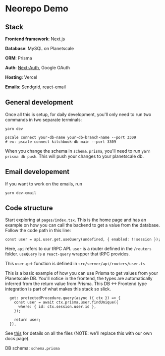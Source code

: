 # Neorepo Demo

## Stack

**Frontend framework**: Next.js

**Database**: MySQL on Planetscale

**ORM**: Prisma

**Auth**: [Next-Auth](https://next-auth.js.org/), Google OAuth

**Hosting**: Vercel

**Emails**: Sendgrid, react-email

## General development

Once all this is setup, for daily development, you'll only need to run two commands in two separate terminals:

```
yarn dev
```

```
pscale connect your-db-name your-db-branch-name --port 3309
# ex: pscale connect kitchbook-db main --port 3309
```

When you change the schema in `schema.prisma`, you'll need to run `yarn prisma db push`. This will push your changes to your planetscale db.

## Email developement

If you want to work on the emails, run

```
yarn dev-email
```

## Code structure

Start exploring at `pages/index.tsx`. This is the home page and has an example on how you can call the backend to get a value from the database. Follow the code path in this line:

```
const user = api.user.get.useQuery(undefined, { enabled: !!session });
```

Here, `api` refers to our tRPC API. `user` is a router defined in the `/routers` folder. `useQuery` is a `react-query` wrapper that tRPC provides.

This `user.get` function is defined in `src/server/api/routers/user.ts`

This is a basic example of how you can use Prisma to get values from your Planetscale DB. You'll notice in the frontend, the types are automatically inferred from the return value from Prisma. This DB <-> Frontend type integration is part of what makes this stack so slick.

```
  get: protectedProcedure.query(async ({ ctx }) => {
    const user = await ctx.prisma.user.findUnique({
      where: { id: ctx.session.user.id },
    });

    return user;
  }),
```

See [this](https://create.t3.gg/en/folder-structure) for details on all the files (NOTE: we'll replace this with our own docs page).

DB schema: `schema.prisma`
